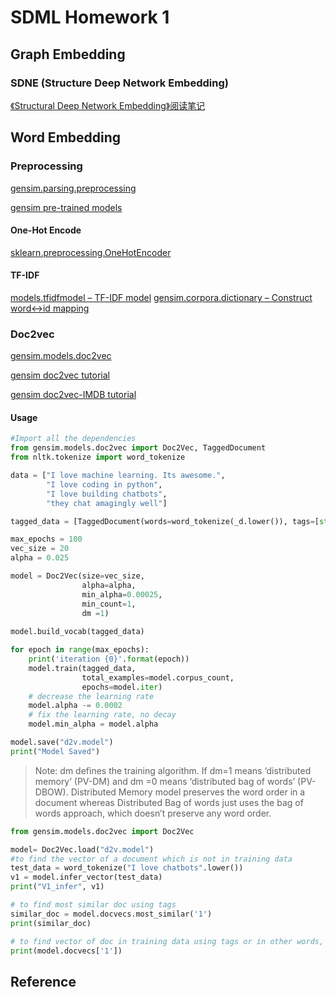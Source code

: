 # SDML Homework 1

## Graph Embedding

### SDNE (Structure Deep Network Embedding)

[《Structural Deep Network Embedding》阅读笔记](https://zhuanlan.zhihu.com/p/24769965)

## Word Embedding

### Preprocessing

[gensim.parsing.preprocessing](https://radimrehurek.com/gensim/parsing/preprocessing.html#gensim.parsing.preprocessing.preprocess_string)

[gensim pre-trained models](https://github.com/RaRe-Technologies/gensim-data)

#### One-Hot Encode

[sklearn.preprocessing.OneHotEncoder](http://scikit-learn.org/stable/modules/generated/sklearn.preprocessing.OneHotEncoder.html)

#### TF-IDF

[models.tfidfmodel – TF-IDF model](https://radimrehurek.com/gensim/models/tfidfmodel.html)
[gensim.corpora.dictionary – Construct word<->id mapping](https://radimrehurek.com/gensim/corpora/dictionary.html)

### Doc2vec

[gensim.models.doc2vec](https://radimrehurek.com/gensim/models/doc2vec.html)

[gensim doc2vec tutorial](https://github.com/RaRe-Technologies/gensim/blob/develop/docs/notebooks/doc2vec-lee.ipynb)

[gensim doc2vec-IMDB tutorial](https://github.com/RaRe-Technologies/gensim/blob/ca0dcaa1eca8b1764f6456adac5719309e0d8e6d/docs/notebooks/doc2vec-IMDB.ipynb)

#### Usage

```python
#Import all the dependencies
from gensim.models.doc2vec import Doc2Vec, TaggedDocument
from nltk.tokenize import word_tokenize

data = ["I love machine learning. Its awesome.",
        "I love coding in python",
        "I love building chatbots",
        "they chat amagingly well"]

tagged_data = [TaggedDocument(words=word_tokenize(_d.lower()), tags=[str(i)]) for i, _d in enumerate(data)]

max_epochs = 100
vec_size = 20
alpha = 0.025

model = Doc2Vec(size=vec_size,
                alpha=alpha, 
                min_alpha=0.00025,
                min_count=1,
                dm =1)
  
model.build_vocab(tagged_data)

for epoch in range(max_epochs):
    print('iteration {0}'.format(epoch))
    model.train(tagged_data,
                total_examples=model.corpus_count,
                epochs=model.iter)
    # decrease the learning rate
    model.alpha -= 0.0002
    # fix the learning rate, no decay
    model.min_alpha = model.alpha

model.save("d2v.model")
print("Model Saved")
```

> Note: dm defines the training algorithm. If dm=1 means ‘distributed memory’ (PV-DM) and dm =0 means ‘distributed bag of words’ (PV-DBOW). Distributed Memory model preserves the word order in a document whereas Distributed Bag of words just uses the bag of words approach, which doesn’t preserve any word order.

```python
from gensim.models.doc2vec import Doc2Vec

model= Doc2Vec.load("d2v.model")
#to find the vector of a document which is not in training data
test_data = word_tokenize("I love chatbots".lower())
v1 = model.infer_vector(test_data)
print("V1_infer", v1)

# to find most similar doc using tags
similar_doc = model.docvecs.most_similar('1')
print(similar_doc)

# to find vector of doc in training data using tags or in other words, printing the vector of document at index 1 in training data
print(model.docvecs['1'])
```

## Reference
